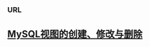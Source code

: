### URL



## [MySQL视图的创建、修改与删除](https://www.cnblogs.com/TigerGOGO/archive/2013/06/05/3119013.html)



